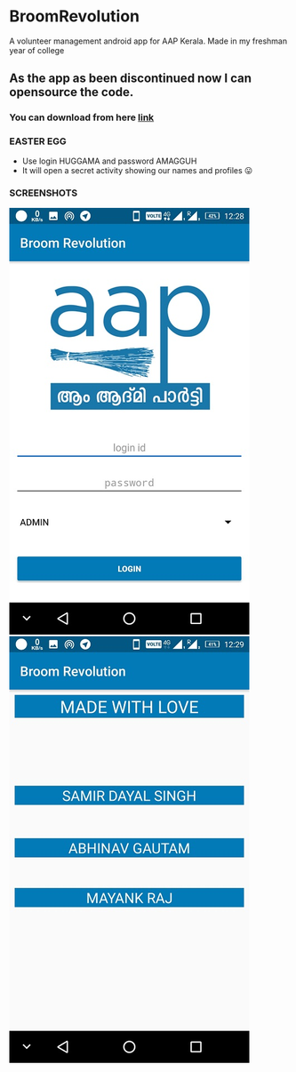 # BroomRevolution
A volunteer management android app for AAP Kerala. Made in my freshman year of college

## As the app as been discontinued now I can opensource the code.
### You can download from here [link](https://apkpure.com/broom-revolution/org.aapkerala.broomRevolution)

### EASTER EGG
* Use login HUGGAMA and password AMAGGUH
* It will open a secret activity showing our names and profiles :stuck_out_tongue: 

### SCREENSHOTS

![alt text](https://github.com/Gotham13121997/BroomRevolution/blob/master/pics/pic1.jpeg)&nbsp;&nbsp;&nbsp;&nbsp;
![alt text](https://github.com/Gotham13121997/BroomRevolution/blob/master/pics/pic2.jpeg)  
